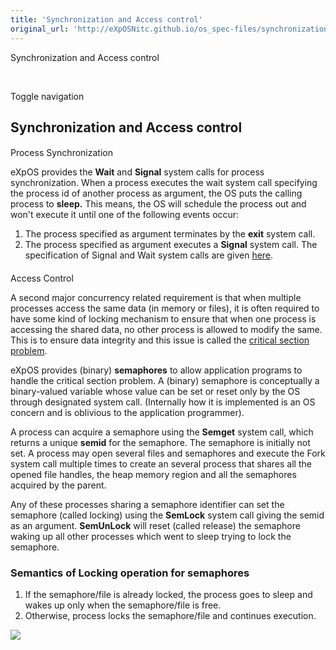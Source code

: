 ```yaml
---
title: 'Synchronization and Access control'
original_url: 'http://eXpOSNitc.github.io/os_spec-files/synchronization.html'
---
```







Synchronization and Access control































 











Toggle navigation


















  

  

  







Synchronization and Access control
----------------------------------


  









#### 
Process Synchronization





eXpOS provides the **Wait** and **Signal** system calls for process synchronization. When a process executes the wait system call specifying the process id of another process as argument, the OS puts the calling process to **sleep.** This means, the OS will schedule the process out and won't execute it until one of the following events occur:


1. The process specified as argument terminates by the **exit** system call.
2. The process specified as argument executes a **Signal** system call. The specification of Signal and Wait system calls are given [here](systemcallinterface.html#synsystemcalls).








#### 
Access Control





 A second major concurrency related requirement is that when multiple processes access the same data (in memory or files), it is often required to have some kind of locking mechanism to ensure that when one process is accessing the shared data, no other process is allowed to modify the same. This is to ensure data integrity and this issue is called the [critical section problem](http://en.wikipedia.org/wiki/Critical_section). 


eXpOS provides (binary) **semaphores** to allow application programs to handle the critical section problem. A (binary) semaphore is conceptually a binary-valued variable whose value can be set or reset only by the OS through designated system call. (Internally how it is implemented is an OS concern and is oblivious to the application programmer). 


A process can acquire a semaphore using the **Semget** system call, which returns a unique **semid** for the semaphore. The semaphore is initially not set. A process may open several files and semaphores and execute the Fork system call multiple times to create an several process that shares all the opened file handles, the heap memory region and all the semaphores acquired by the parent. 


Any of these processes sharing a semaphore identifier can set the semaphore (called locking) using the **SemLock** system call giving the semid as an argument. **SemUnLock** will reset (called release) the semaphore waking up all other processes which went to sleep trying to lock the semaphore. 


### Semantics of Locking operation for semaphores


1. If the semaphore/file is already locked, the process goes to sleep and wakes up only when the semaphore/file is free.
2. Otherwise, process locks the semaphore/file and continues execution.













[![](../img/spec_icon.jpg)](../os_spec.html)











































